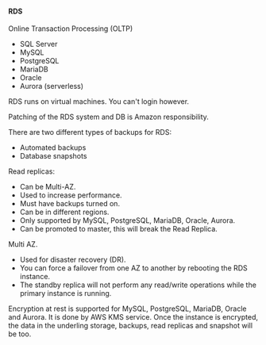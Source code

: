 #### RDS

Online Transaction Processing (OLTP)

-   SQL Server
-   MySQL
-   PostgreSQL
-   MariaDB
-   Oracle
-   Aurora (serverless)

RDS runs on virtual machines. You can't login however.

Patching of the RDS system and DB is Amazon responsibility.

There are two different types of backups for RDS:
-   Automated backups
-   Database snapshots

Read replicas:
-   Can be Multi-AZ.
-   Used to increase performance.
-   Must have backups turned on.
-   Can be in different regions.
-   Only supported by MySQL, PostgreSQL, MariaDB, Oracle, Aurora.
-   Can be promoted to master, this will break the Read Replica.

Multi AZ.
-   Used for disaster recovery (DR).
-   You can force a failover from one AZ to another by rebooting the RDS instance.
-   The standby replica will not perform any read/write operations while the primary instance is running.

Encryption at rest is supported for MySQL, PostgreSQL, MariaDB, Oracle and Aurora. It is done by AWS KMS service. Once the instance is encrypted, the data in the underling storage, backups, read replicas and snapshot will be too. 
